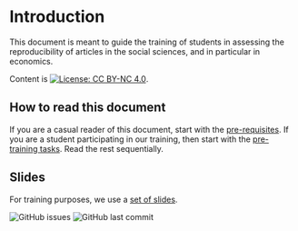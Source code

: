 
# Introduction

This document is meant to guide the training of students in assessing the reproducibility of articles in the social sciences, and in particular in economics.






Content is [![License: CC BY-NC 4.0](https://licensebuttons.net/l/by-nc/4.0/80x15.png)](https://creativecommons.org/licenses/by-nc/4.0/).

## How to read this document

If you are a casual reader of this document, start with the [pre-requisites](pre-requisites). If you are a student participating in our training, then start with the [pre-training tasks](pre-training). Read the rest sequentially.

## Slides

For training purposes, we use a [set of slides](https://labordynamicsinstitute.github.io/replicability-training-presentation/). 



![GitHub issues](https://img.shields.io/github/issues-raw/labordynamicsinstitute/ldilab-manual.svg?style=flat) ![GitHub last commit](https://img.shields.io/github/last-commit/labordynamicsinstitute/ldilab-manual.svg?style=flat) 

